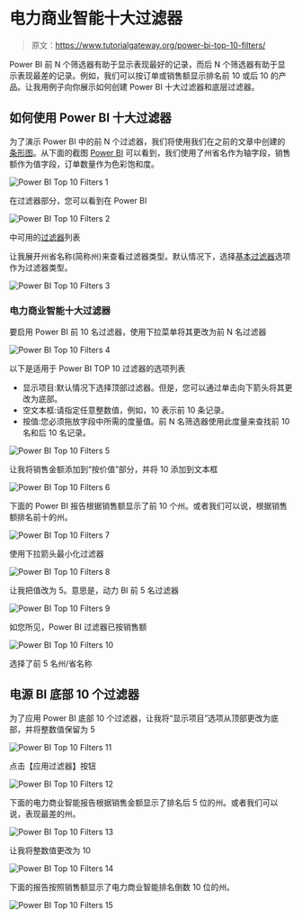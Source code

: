 # 电力商业智能十大过滤器

> 原文：<https://www.tutorialgateway.org/power-bi-top-10-filters/>

Power BI 前 N 个筛选器有助于显示表现最好的记录，而后 N 个筛选器有助于显示表现最差的记录。例如，我们可以按订单或销售额显示排名前 10 或后 10 的产品。让我用例子向你展示如何创建 Power BI 十大过滤器和底层过滤器。

## 如何使用 Power BI 十大过滤器

为了演示 Power BI 中的前 N 个过滤器，我们将使用我们在之前的文章中创建的[条形图](https://www.tutorialgateway.org/power-bi-bar-chart/)。从下面的截图 [Power BI](https://www.tutorialgateway.org/power-bi-tutorial/) 可以看到，我们使用了州省名作为轴字段，销售额作为值字段，订单数量作为色彩饱和度。

![Power BI Top 10 Filters 1](img/8c0b394def0534b20b26ecf0abfb4a19.png)

在过滤器部分，您可以看到在 Power BI

![Power BI Top 10 Filters 2](img/d9a62d14f557cb5ec01f7cef454feb1f.png)

中可用的[过滤器](https://www.tutorialgateway.org/power-bi-basic-filters/)列表

让我展开州省名称(简称州)来查看过滤器类型。默认情况下，选择[基本过滤器](https://www.tutorialgateway.org/power-bi-basic-filters/)选项作为过滤器类型。

![Power BI Top 10 Filters 3](img/12bc582b2ed6cbb6537f1a0c8c63e8f3.png)

### 电力商业智能十大过滤器

要启用 Power BI 前 10 名过滤器，使用下拉菜单将其更改为前 N 名过滤器

![Power BI Top 10 Filters 4](img/1d26056eff692d03651a88107a24423a.png)

以下是适用于 Power BI TOP 10 过滤器的选项列表

*   显示项目:默认情况下选择顶部过滤器。但是，您可以通过单击向下箭头将其更改为底部。
*   空文本框:请指定任意整数值，例如，10 表示前 10 条记录。
*   按值:您必须拖放字段中所需的度量值。前 N 名筛选器使用此度量来查找前 10 名和后 10 名记录。

![Power BI Top 10 Filters 5](img/e761a9c4dd668bfcea86e4e3aaec4509.png)

让我将销售金额添加到“按价值”部分，并将 10 添加到文本框

![Power BI Top 10 Filters 6](img/4986c7785eab1fd4118c3ecfab81e0f7.png)

下面的 Power BI 报告根据销售额显示了前 10 个州。或者我们可以说，根据销售额排名前十的州。

![Power BI Top 10 Filters 7](img/e7a70d701a7bd9e0ed3c054aab6eab0c.png)

使用下拉箭头最小化过滤器

![Power BI Top 10 Filters 8](img/8d6a1b0b3c6add361669194214e93e63.png)

让我把值改为 5。意思是，动力 BI 前 5 名过滤器

![Power BI Top 10 Filters 9](img/3ddb8fcc11a80d418cd55ddc2d999f96.png)

如您所见，Power BI 过滤器已按销售额

![Power BI Top 10 Filters 10](img/22922989dc367f5a234f2976ce5dad30.png)

选择了前 5 名州/省名称

## 电源 BI 底部 10 个过滤器

为了应用 Power BI 底部 10 个过滤器，让我将“显示项目”选项从顶部更改为底部，并将整数值保留为 5

![Power BI Top 10 Filters 11](img/4efab5568252b37d52ffc8c0b24b4f85.png)

点击【应用过滤器】按钮

![Power BI Top 10 Filters 12](img/b7289ae134e85afd4a84f6e1b6e0d4b3.png)

下面的电力商业智能报告根据销售金额显示了排名后 5 位的州。或者我们可以说，表现最差的州。

![Power BI Top 10 Filters 13](img/4ce23f0f3cc8e4d2e1b2aca7e3c4e45b.png)

让我将整数值更改为 10

![Power BI Top 10 Filters 14](img/773d22d856df773d7dde0454f10a8170.png)

下面的报告按照销售额显示了电力商业智能排名倒数 10 位的州。

![Power BI Top 10 Filters 15](img/78b6059c6da29167737404445dea9143.png)
